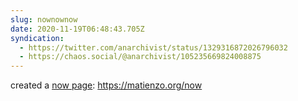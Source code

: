 ```yaml
---
slug: nownownow
date: 2020-11-19T06:48:43.705Z
syndication:
  - https://twitter.com/anarchivist/status/1329316872026796032
  - https://chaos.social/@anarchivist/105235669824008875
---
```

created a [now page](https://nownownow.com/about): <https://matienzo.org/now>
